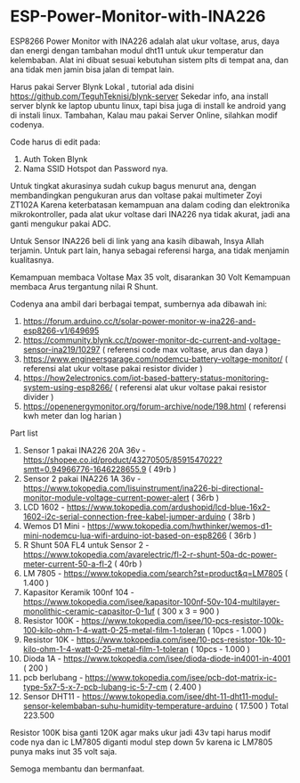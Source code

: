 # ESP-Power-Monitor-with-INA226
ESP8266 Power Monitor with INA226 adalah alat ukur voltase, arus, daya dan energi dengan tambahan modul dht11 untuk ukur temperatur dan kelembaban.
Alat ini dibuat sesuai kebutuhan sistem plts di tempat ana, dan ana tidak men jamin bisa jalan di tempat lain.

Harus pakai Server Blynk Lokal , tutorial ada disini https://github.com/TeguhTeknisi/blynk-server
Sekedar info, ana install server blynk ke laptop ubuntu linux, tapi bisa juga di install ke android yang di instali linux.
Tambahan, Kalau mau pakai Server Online, silahkan modif codenya.

Code harus di edit pada:
1. Auth Token Blynk
2. Nama SSID Hotspot dan Password nya.

Untuk tingkat akurasinya sudah cukup bagus menurut ana, dengan membandingkan pengukuran arus dan voltase pakai multimeter Zoyi ZT102A
Karena keterbatasan kemampuan ana dalam coding dan elektronika mikrokontroller, pada alat ukur voltase dari INA226 nya tidak akurat, jadi ana ganti mengukur pakai ADC. 

Untuk Sensor INA226 beli di link yang ana kasih dibawah, Insya Allah terjamin.
Untuk part lain, hanya sebagai referensi harga, ana tidak menjamin kualitasnya.

Kemampuan membaca Voltase Max 35 volt, disarankan 30 Volt
Kemampuan membaca Arus tergantung nilai R Shunt.

Codenya ana ambil dari berbagai tempat, sumbernya ada dibawah ini:
1. https://forum.arduino.cc/t/solar-power-monitor-w-ina226-and-esp8266-v1/649695
2. https://community.blynk.cc/t/power-monitor-dc-current-and-voltage-sensor-ina219/10297 ( referensi code max voltase, arus dan daya )
3. https://www.engineersgarage.com/nodemcu-battery-voltage-monitor/ ( referensi alat ukur voltase pakai resistor divider )
4. https://how2electronics.com/iot-based-battery-status-monitoring-system-using-esp8266/ ( referensi alat ukur voltase pakai resistor divider )
5. https://openenergymonitor.org/forum-archive/node/198.html ( referensi kwh meter dan log harian )

Part list
1. Sensor 1 pakai INA226 20A 36v - https://shopee.co.id/product/43270505/8591547022?smtt=0.94966776-1646228655.9 ( 49rb )
2. Sensor 2 pakai INA226 1A 36v - https://www.tokopedia.com/lisuinstrument/ina226-bi-directional-monitor-module-voltage-current-power-alert ( 36rb )
3. LCD 1602 - https://www.tokopedia.com/ardushopid/lcd-blue-16x2-1602-i2c-serial-connection-free-kabel-jumper-arduino ( 38rb )
4. Wemos D1 Mini - https://www.tokopedia.com/hwthinker/wemos-d1-mini-nodemcu-lua-wifi-arduino-iot-based-on-esp8266 ( 36rb )
5. R Shunt 50A FL4 untuk Sensor 2 - https://www.tokopedia.com/avarelectric/fl-2-r-shunt-50a-dc-power-meter-current-50-a-fl-2 ( 40rb )
6. LM 7805 - https://www.tokopedia.com/search?st=product&q=LM7805 ( 1.400 )
7. Kapasitor Keramik 100nf 104 - https://www.tokopedia.com/isee/kapasitor-100nf-50v-104-multilayer-monolithic-ceramic-capasitor-0-1uf ( 300 x 3 = 900 )
8. Resistor 100K - https://www.tokopedia.com/isee/10-pcs-resistor-100k-100-kilo-ohm-1-4-watt-0-25-metal-film-1-toleran ( 10pcs - 1.000 )
9. Resistor 10K - https://www.tokopedia.com/isee/10-pcs-resistor-10k-10-kilo-ohm-1-4-watt-0-25-metal-film-1-toleran ( 10pcs - 1.000 )
10. Dioda 1A - https://www.tokopedia.com/isee/dioda-diode-in4001-in-4001 ( 200 )
11. pcb berlubang - https://www.tokopedia.com/isee/pcb-dot-matrix-ic-type-5x7-5-x-7-pcb-lubang-ic-5-7-cm ( 2.400 )
12. Sensor DHT11 - https://www.tokopedia.com/isee/dht-11-dht11-modul-sensor-kelembaban-suhu-humidity-temperature-arduino ( 17.500 )
Total 223.500

Resistor 100K bisa ganti 120K agar maks ukur jadi 43v tapi harus modif code nya dan ic LM7805 diganti modul step down 5v
karena ic LM7805 punya maks inut 35 volt saja.

Semoga membantu dan bermanfaat.
